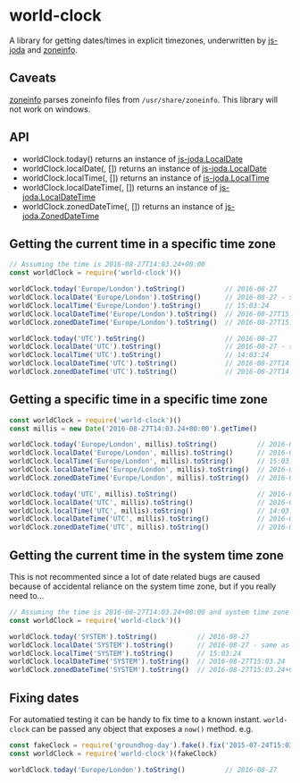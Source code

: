 # world-clock
A library for getting dates/times in explicit timezones, underwritten by [js-joda](https://github.com/js-joda/js-joda) and [zoneinfo](https://github.com/gsmcwhirter/node-zoneinfo). 

## Caveats
[zoneinfo](https://github.com/gsmcwhirter/node-zoneinfo) parses zoneinfo files from ```/usr/share/zoneinfo```. This library will not work on windows.

## API
* worldClock.today(<timezone>) returns an instance of [js-joda.LocalDate](https://js-joda.github.io/js-joda/esdoc/class/src/LocalDate.js~LocalDate.html)
* worldClock.localDate(<timezone>, [<millis>]) returns an instance of [js-joda.LocalDate](https://js-joda.github.io/js-joda/esdoc/class/src/LocalDate.js~LocalDate.html)
* worldClock.localTime(<timezone>, [<millis>]) returns an instance of [js-joda.LocalTime](https://js-joda.github.io/js-joda/esdoc/class/src/LocalTime.js~LocalTime.html)
* worldClock.localDateTime(<timezone>, [<millis>]) returns an instance of [js-joda.LocalDateTime](https://js-joda.github.io/js-joda/esdoc/class/src/LocalDateTime.js~LocalDateTime.html)
* worldClock.zonedDateTime(<timezone>, [<millis>]) returns an instance of [js-joda.ZonedDateTime](https://js-joda.github.io/js-joda/esdoc/class/src/ZonedDateTime.js~ZonedDateTime.html)

## Getting the current time in a specific time zone
```js
// Assuming the time is 2016-08-27T14:03.24+00:00
const worldClock = require('world-clock')()

worldClock.today('Europe/London').toString()          // 2016-08-27
worldClock.localDate('Europe/London').toString()      // 2016-08-27 - same as today
worldClock.localTime('Europe/London').toString()      // 15:03:24
worldClock.localDateTime('Europe/London').toString()  // 2016-08-27T15:03.24
worldClock.zonedDateTime('Europe/London').toString()  // 2016-08-27T15:03.24+01:00

worldClock.today('UTC').toString()                    // 2016-08-27
worldClock.localDate('UTC').toString()                // 2016-08-27 - same as today
worldClock.localTime('UTC').toString()                // 14:03:24
worldClock.localDateTime('UTC').toString()            // 2016-08-27T14:03.24
worldClock.zonedDateTime('UTC').toString()            // 2016-08-27T14:03.24+00:00
```

## Getting a specific time in a specific time zone
```js
const worldClock = require('world-clock')()
const millis = new Date('2016-08-27T14:03.24+00:00').getTime()

worldClock.today('Europe/London', millis).toString()          // 2016-08-27
worldClock.localDate('Europe/London', millis).toString()      // 2016-08-27 - same as today
worldClock.localTime('Europe/London', millis).toString()      // 15:03:24
worldClock.localDateTime('Europe/London', millis).toString()  // 2016-08-27T15:03.24
worldClock.zonedDateTime('Europe/London', millis).toString()  // 2016-08-27T15:03.24+01:00

worldClock.today('UTC', millis).toString()                    // 2016-08-27
worldClock.localDate('UTC', millis).toString()                // 2016-08-27 - same as today
worldClock.localTime('UTC', millis).toString()                // 14:03:24
worldClock.localDateTime('UTC', millis).toString()            // 2016-08-27T14:03.24
worldClock.zonedDateTime('UTC', millis).toString()            // 2016-08-27T14:03.24+00:00
```

## Getting the current time in the system time zone
This is not recommented since a lot of date related bugs are caused because of accidental reliance on the system time zone, but if you really need to...
```js
// Assuming the time is 2016-08-27T14:03.24+00:00 and system time zone is Europe/London
const worldClock = require('world-clock')()

worldClock.today('SYSTEM').toString()          // 2016-08-27
worldClock.localDate('SYSTEM').toString()      // 2016-08-27 - same as today
worldClock.localTime('SYSTEM').toString()      // 15:03:24
worldClock.localDateTime('SYSTEM').toString()  // 2016-08-27T15:03.24
worldClock.zonedDateTime('SYSTEM').toString()  // 2016-08-27T15:03.24+01:00[SYSTEM]
```

## Fixing dates
For automatied testing it can be handy to fix time to a known instant. ```world-clock``` can be passed any object that exposes a ```now()``` method. e.g.

```js
const fakeClock = require('groundhog-day').fake().fix('2015-07-24T15:03:24Z')
const worldClock = require('world-clock')(fakeClock)

worldClock.today('Europe/London').toString()          // 2016-08-27
```
